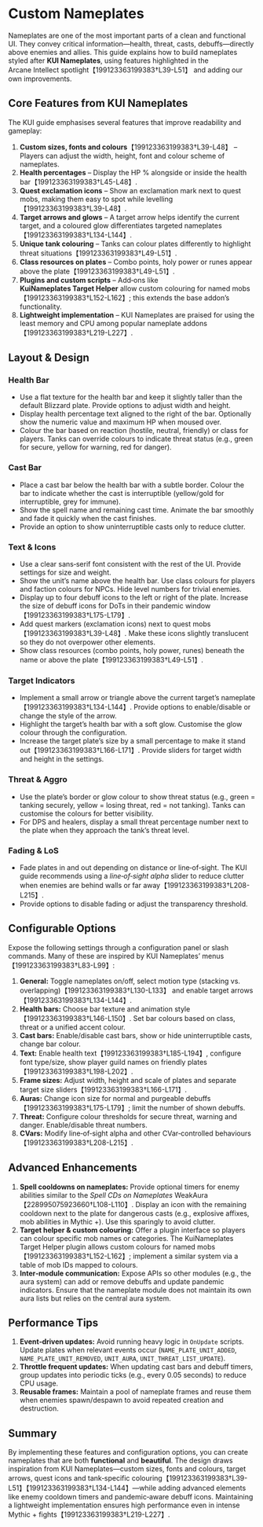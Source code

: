 # Custom Nameplates

Nameplates are one of the most important parts of a clean and functional UI.  They convey critical information—health, threat, casts, debuffs—directly above enemies and allies.  This guide explains how to build nameplates styled after **KUI Nameplates**, using features highlighted in the Arcane Intellect spotlight【199123363199383†L39-L51】 and adding our own improvements.

## Core Features from KUI Nameplates

The KUI guide emphasises several features that improve readability and gameplay:

1. **Custom sizes, fonts and colours**【199123363199383†L39-L48】 – Players can adjust the width, height, font and colour scheme of nameplates.
2. **Health percentages** – Display the HP % alongside or inside the health bar【199123363199383†L45-L48】.
3. **Quest exclamation icons** – Show an exclamation mark next to quest mobs, making them easy to spot while levelling【199123363199383†L39-L48】.
4. **Target arrows and glows** – A target arrow helps identify the current target, and a coloured glow differentiates targeted nameplates【199123363199383†L134-L144】.
5. **Unique tank colouring** – Tanks can colour plates differently to highlight threat situations【199123363199383†L49-L51】.
6. **Class resources on plates** – Combo points, holy power or runes appear above the plate【199123363199383†L49-L51】.
7. **Plugins and custom scripts** – Add‑ons like **KuiNameplates Target Helper** allow custom colouring for named mobs【199123363199383†L152-L162】; this extends the base addon’s functionality.
8. **Lightweight implementation** – KUI Nameplates are praised for using the least memory and CPU among popular nameplate addons【199123363199383†L219-L227】.

## Layout & Design

### Health Bar

* Use a flat texture for the health bar and keep it slightly taller than the default Blizzard plate.  Provide options to adjust width and height.
* Display health percentage text aligned to the right of the bar.  Optionally show the numeric value and maximum HP when moused over.
* Colour the bar based on reaction (hostile, neutral, friendly) or class for players.  Tanks can override colours to indicate threat status (e.g., green for secure, yellow for warning, red for danger).

### Cast Bar

* Place a cast bar below the health bar with a subtle border.  Colour the bar to indicate whether the cast is interruptible (yellow/gold for interruptible, grey for immune).
* Show the spell name and remaining cast time.  Animate the bar smoothly and fade it quickly when the cast finishes.
* Provide an option to show uninterruptible casts only to reduce clutter.

### Text & Icons

* Use a clear sans‑serif font consistent with the rest of the UI.  Provide settings for size and weight.
* Show the unit’s name above the health bar.  Use class colours for players and faction colours for NPCs.  Hide level numbers for trivial enemies.
* Display up to four debuff icons to the left or right of the plate.  Increase the size of debuff icons for DoTs in their pandemic window【199123363199383†L175-L179】.
* Add quest markers (exclamation icons) next to quest mobs【199123363199383†L39-L48】.  Make these icons slightly translucent so they do not overpower other elements.
* Show class resources (combo points, holy power, runes) beneath the name or above the plate【199123363199383†L49-L51】.

### Target Indicators

* Implement a small arrow or triangle above the current target’s nameplate【199123363199383†L134-L144】.  Provide options to enable/disable or change the style of the arrow.
* Highlight the target’s health bar with a soft glow.  Customise the glow colour through the configuration.
* Increase the target plate’s size by a small percentage to make it stand out【199123363199383†L166-L171】.  Provide sliders for target width and height in the settings.

### Threat & Aggro

* Use the plate’s border or glow colour to show threat status (e.g., green = tanking securely, yellow = losing threat, red = not tanking).  Tanks can customise the colours for better visibility.
* For DPS and healers, display a small threat percentage number next to the plate when they approach the tank’s threat level.

### Fading & LoS

* Fade plates in and out depending on distance or line‑of‑sight.  The KUI guide recommends using a *line‑of‑sight alpha* slider to reduce clutter when enemies are behind walls or far away【199123363199383†L208-L215】.
* Provide options to disable fading or adjust the transparency threshold.

## Configurable Options

Expose the following settings through a configuration panel or slash commands.  Many of these are inspired by KUI Nameplates’ menus【199123363199383†L83-L99】:

1. **General:** Toggle nameplates on/off, select motion type (stacking vs. overlapping)【199123363199383†L130-L133】 and enable target arrows【199123363199383†L134-L144】.
2. **Health bars:** Choose bar texture and animation style【199123363199383†L146-L150】.  Set bar colours based on class, threat or a unified accent colour.
3. **Cast bars:** Enable/disable cast bars, show or hide uninterruptible casts, change bar colour.
4. **Text:** Enable health text【199123363199383†L185-L194】, configure font type/size, show player guild names on friendly plates【199123363199383†L198-L202】.
5. **Frame sizes:** Adjust width, height and scale of plates and separate target size sliders【199123363199383†L166-L171】.
6. **Auras:** Change icon size for normal and purgeable debuffs【199123363199383†L175-L179】; limit the number of shown debuffs.
7. **Threat:** Configure colour thresholds for secure threat, warning and danger.  Enable/disable threat numbers.
8. **CVars:** Modify line‑of‑sight alpha and other CVar‑controlled behaviours【199123363199383†L208-L215】.

## Advanced Enhancements

1. **Spell cooldowns on nameplates:** Provide optional timers for enemy abilities similar to the *Spell CDs on Nameplates* WeakAura【228995075923660†L108-L110】.  Display an icon with the remaining cooldown next to the plate for dangerous casts (e.g., explosive affixes, mob abilities in Mythic +).  Use this sparingly to avoid clutter.
2. **Target helper & custom colouring:** Offer a plugin interface so players can colour specific mob names or categories.  The KuiNameplates Target Helper plugin allows custom colours for named mobs【199123363199383†L152-L162】; implement a similar system via a table of mob IDs mapped to colours.
3. **Inter‑module communication:** Expose APIs so other modules (e.g., the aura system) can add or remove debuffs and update pandemic indicators.  Ensure that the nameplate module does not maintain its own aura lists but relies on the central aura system.

## Performance Tips

1. **Event‑driven updates:** Avoid running heavy logic in `OnUpdate` scripts.  Update plates when relevant events occur (`NAME_PLATE_UNIT_ADDED`, `NAME_PLATE_UNIT_REMOVED`, `UNIT_AURA`, `UNIT_THREAT_LIST_UPDATE`).
2. **Throttle frequent updates:** When updating cast bars and debuff timers, group updates into periodic ticks (e.g., every 0.05 seconds) to reduce CPU usage.
3. **Reusable frames:** Maintain a pool of nameplate frames and reuse them when enemies spawn/despawn to avoid repeated creation and destruction.

## Summary

By implementing these features and configuration options, you can create nameplates that are both **functional** and **beautiful**.  The design draws inspiration from KUI Nameplates—custom sizes, fonts and colours, target arrows, quest icons and tank‑specific colouring【199123363199383†L39-L51】【199123363199383†L134-L144】—while adding advanced elements like enemy cooldown timers and pandemic‑aware debuff icons.  Maintaining a lightweight implementation ensures high performance even in intense Mythic + fights【199123363199383†L219-L227】.